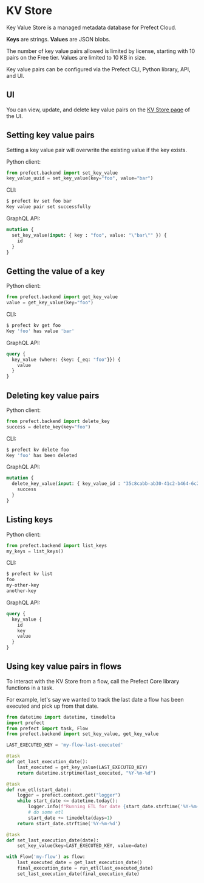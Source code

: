 # KV Store <Badge text="Cloud"/>

Key Value Store is a managed metadata database for Prefect Cloud.

**Keys** are strings. **Values** are JSON blobs.

The number of key value pairs allowed is limited by license, starting with 10 pairs on the Free tier. Values are limited to 10 KB in size.

Key value pairs can be configured via the Prefect CLI, Python library, API, and UI.

## UI

You can view, update, and delete key value pairs on the [KV Store page](https://cloud.prefect.io/team/kv) of the UI.  

## Setting key value pairs

Setting a key value pair will overwrite the existing value if the key exists.

Python client:
```python
from prefect.backend import set_key_value
key_value_uuid = set_key_value(key="foo", value="bar")
```

CLI:
```bash
$ prefect kv set foo bar
Key value pair set successfully
```

GraphQL API:
```graphql
mutation {
  set_key_value(input: { key : "foo", value: "\"bar\"" }) {
    id
  }
}
```


## Getting the value of a key

Python client:
```python
from prefect.backend import get_key_value
value = get_key_value(key="foo")
```

CLI:
```bash
$ prefect kv get foo
Key 'foo' has value 'bar'
```

GraphQL API:
```graphql
query {
  key_value (where: {key: {_eq: "foo"}}) {
    value
  }
}
```


## Deleting key value pairs

Python client:
```python
from prefect.backend import delete_key
success = delete_key(key="foo")
```

CLI:
```bash
$ prefect kv delete foo
Key 'foo' has been deleted
```

GraphQL API:
```graphql
mutation {
  delete_key_value(input: { key_value_id : "35c8cabb-ab30-41c2-b464-6c2ed39f0d5b" }) {
    success
  }
}
```


## Listing keys

Python client:
```python
from prefect.backend import list_keys
my_keys = list_keys()
```

CLI:
```bash
$ prefect kv list
foo
my-other-key
another-key
```

GraphQL API:
```graphql
query {
  key_value {
    id
    key
    value
  }
}
```


## Using key value pairs in flows

To interact with the KV Store from a flow, call the Prefect Core library functions in a task.

For example, let's say we wanted to track the last date a flow has been executed and pick up from that date.

```python
from datetime import datetime, timedelta
import prefect
from prefect import task, Flow
from prefect.backend import set_key_value, get_key_value

LAST_EXECUTED_KEY = 'my-flow-last-executed'

@task
def get_last_execution_date():
    last_executed = get_key_value(LAST_EXECUTED_KEY)
    return datetime.strptime(last_executed, "%Y-%m-%d")

@task
def run_etl(start_date):
    logger = prefect.context.get("logger")
    while start_date <= datetime.today():
        logger.info(f"Running ETL for date {start_date.strftime('%Y-%m-%d')}")
        # do some etl
        start_date += timedelta(days=1)
    return start_date.strftime('%Y-%m-%d')

@task
def set_last_execution_date(date):
    set_key_value(key=LAST_EXECUTED_KEY, value=date)

with Flow('my-flow') as flow:
    last_executed_date = get_last_execution_date()
    final_execution_date = run_etl(last_executed_date)
    set_last_execution_date(final_execution_date)
```
